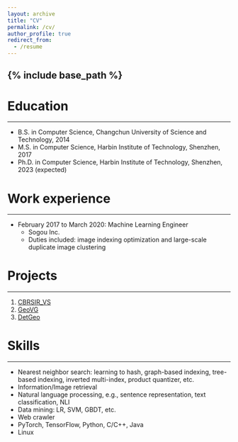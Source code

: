```yaml
---
layout: archive
title: "CV"
permalink: /cv/
author_profile: true
redirect_from:
  - /resume
---
```


{% include base_path %}
------

Education
======
------
* B.S. in Computer Science, Changchun University of Science and Technology, 2014
* M.S. in Computer Science, Harbin Institute of Technology, Shenzhen, 2017
* Ph.D. in Computer Science, Harbin Institute of Technology, Shenzhen, 2023 (expected)

Work experience
======
------
* February 2017 to March 2020: Machine Learning Engineer
  * Sogou Inc.
  * Duties included: image indexing optimization and large-scale duplicate image clustering

<!--Publications
======
------
  <ul>{% for post in site.publications %}
    {% include archive-single-cv.html %}
  {% endfor %}</ul>
-->

Projects
======
------
1. [CBRSIR_VS](https://github.com/sunyuxi/CBRSIRVS)
2. [GeoVG](https://sunyuxi.github.io/publication/GeoVG)
3. [DetGeo](https://github.com/sunyuxi/DetGeo)

Skills
======
------
* Nearest neighbor search: learning to hash, graph-based indexing, tree-based indexing, inverted multi-index, product quantizer, etc.
* Information/Image retrieval
* Natural language processing, e.g., sentence representation, text classification, NLI
* Data mining: LR, SVM, GBDT, etc.
* Web crawler
* PyTorch, TensorFlow, Python, C/C++, Java
* Linux

